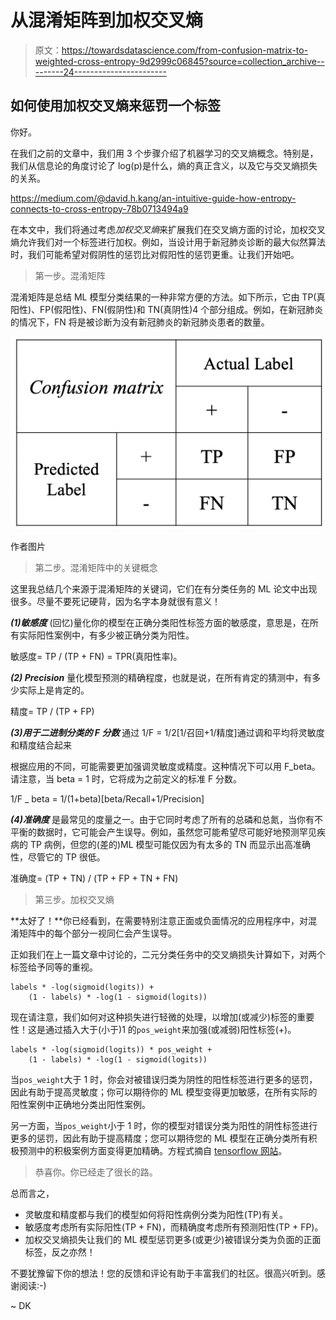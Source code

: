 # 从混淆矩阵到加权交叉熵

> 原文：<https://towardsdatascience.com/from-confusion-matrix-to-weighted-cross-entropy-9d2999c06845?source=collection_archive---------24----------------------->

## 如何使用加权交叉熵来惩罚一个标签

你好。

在我们之前的文章中，我们用 3 个步骤介绍了机器学习的交叉熵概念。特别是，我们从信息论的角度讨论了 log(p)是什么，熵的真正含义，以及它与交叉熵损失的关系。

<https://medium.com/@david.h.kang/an-intuitive-guide-how-entropy-connects-to-cross-entropy-78b0713494a9>  

在本文中，我们将通过考虑*加权交叉熵*来扩展我们在交叉熵方面的讨论，加权交叉熵允许我们对一个标签进行加权。例如，当设计用于新冠肺炎诊断的最大似然算法时，我们可能希望对假阴性的惩罚比对假阳性的惩罚更重。让我们开始吧。

> 第一步。混淆矩阵

混淆矩阵是总结 ML 模型分类结果的一种非常方便的方法。如下所示，它由 TP(真阳性)、FP(假阳性)、FN(假阴性)和 TN(真阴性)4 个部分组成。例如，在新冠肺炎的情况下，FN 将是被诊断为没有新冠肺炎的新冠肺炎患者的数量。

![](img/1ca414843fea9e78e883ea1c8a0e9529.png)

作者图片

> 第二步。混淆矩阵中的关键概念

这里我总结几个来源于混淆矩阵的关键词，它们在有分类任务的 ML 论文中出现很多。尽量不要死记硬背，因为名字本身就很有意义！

***(1)敏感度*** (回忆)量化你的模型在正确分类阳性标签方面的敏感度，意思是，在所有实际阳性案例中，有多少被正确分类为阳性。

敏感度= TP / (TP + FN) = TPR(真阳性率)。

***(2) Precision*** 量化模型预测的精确程度，也就是说，在所有肯定的猜测中，有多少实际上是肯定的。

精度= TP / (TP + FP)

***(3)用于二进制分类的 F 分数*** 通过 1/F = 1/2[1/召回+1/精度]通过调和平均将灵敏度和精度结合起来

根据应用的不同，可能需要更加强调灵敏度或精度。这种情况下可以用 F_beta。请注意，当 beta = 1 时，它将成为之前定义的标准 F 分数。

1/F _ beta = 1/(1+beta)[beta/Recall+1/Precision]

***(4)准确度*** 是最常见的度量之一。由于它同时考虑了所有的总磷和总氮，当你有不平衡的数据时，它可能会产生误导。例如，虽然您可能希望尽可能好地预测罕见疾病的 TP 病例，但您的(差的)ML 模型可能仅因为有太多的 TN 而显示出高准确性，尽管它的 TP 很低。

准确度= (TP + TN) / (TP + FP + TN + FN)

> 第三步。加权交叉熵

**太好了！**你已经看到，在需要特别注意正面或负面情况的应用程序中，对混淆矩阵中的每个部分一视同仁会产生误导。

正如我们在上一篇文章中讨论的，二元分类任务中的交叉熵损失计算如下，对两个标签给予同等的重视。

```
labels * -log(sigmoid(logits)) +
    (1 - labels) * -log(1 - sigmoid(logits))
```

现在请注意，我们如何对这种损失进行轻微的处理，以增加(或减少)标签的重要性！这是通过插入大于(小于)1 的`pos_weight`来加强(或减弱)阳性标签(+)。

```
labels * -log(sigmoid(logits)) * pos_weight +
    (1 - labels) * -log(1 - sigmoid(logits))
```

当`pos_weight`大于 1 时，你会对被错误归类为阴性的阳性标签进行更多的惩罚，因此有助于提高灵敏度；你可以期待你的 ML 模型变得更加敏感，在所有实际的阳性案例中正确地分类出阳性案例。

另一方面，当`pos_weight`小于 1 时，你的模型对错误分类为阳性的阴性标签进行更多的惩罚，因此有助于提高精度；您可以期待您的 ML 模型在正确分类所有积极预测中的积极案例方面变得更加精确。方程式摘自 [tensorflow 网站](https://www.tensorflow.org/api_docs/python/tf/nn/weighted_cross_entropy_with_logits)。

> 恭喜你。你已经走了很长的路。

总而言之，

*   灵敏度和精度都与我们的模型如何将阳性病例分类为阳性(TP)有关。
*   敏感度考虑所有实际阳性(TP + FN)，而精确度考虑所有预测阳性(TP + FP)。
*   加权交叉熵损失让我们的 ML 模型惩罚更多(或更少)被错误分类为负面的正面标签，反之亦然！

不要犹豫留下你的想法！您的反馈和评论有助于丰富我们的社区。很高兴听到。感谢阅读:-)

~ DK